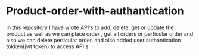 # Product-order-with-authantication
In this repository I have wrote API's to add, delete, get or update the product as well as we can place order , get all orders or perticular order and also we can delete perticular order. and also added user authantication tokken(jwt token) to access API's.
